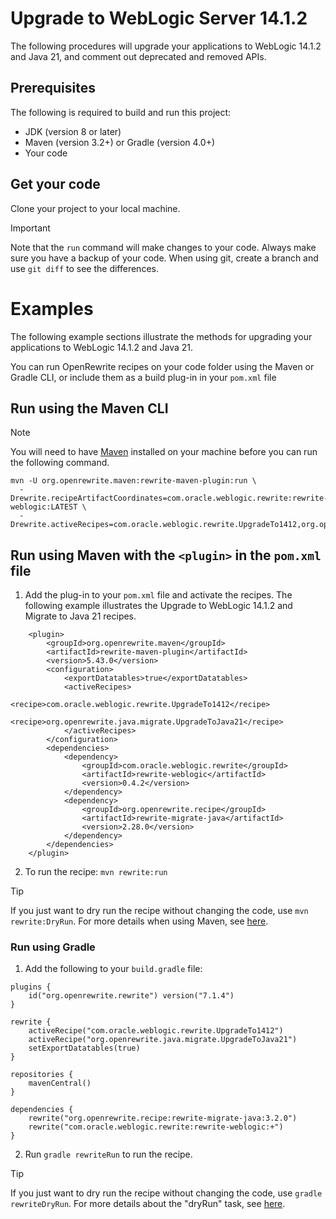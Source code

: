 # Upgrade to WebLogic Server 14.1.2

The following procedures will upgrade your applications to WebLogic 14.1.2 and Java 21, and comment out deprecated and removed APIs.

## Prerequisites

The following is required to build and run this project:

- JDK (version 8 or later)
- Maven (version 3.2+) or Gradle (version 4.0+)
- Your code

## Get your code

Clone your project to your local machine.

> [!IMPORTANT]
> Note that the `run` command will make changes to your code. Always make sure you have a backup of your code. When using git, create a branch and use `git diff` to see the differences.

# Examples

The following example sections illustrate the methods for upgrading your applications to WebLogic 14.1.2 and Java 21.

You can run OpenRewrite recipes on your code folder using the Maven or Gradle CLI, or include them as a build plug-in in your `pom.xml` file

## Run using the Maven CLI

> [!NOTE]
> You will need to have [Maven](https://maven.apache.org/download.cgi) installed on your machine before you can run the following command.

```
mvn -U org.openrewrite.maven:rewrite-maven-plugin:run \
  -Drewrite.recipeArtifactCoordinates=com.oracle.weblogic.rewrite:rewrite-weblogic:LATEST \
  -Drewrite.activeRecipes=com.oracle.weblogic.rewrite.UpgradeTo1412,org.openrewrite.java.migrate.UpgradeToJava21
```

## Run using Maven with the `<plugin>` in the `pom.xml` file

1. Add the plug-in to your `pom.xml` file and activate the recipes. The following example illustrates the Upgrade to WebLogic 14.1.2 and Migrate to Java 21 recipes.

```
    <plugin>
        <groupId>org.openrewrite.maven</groupId>
        <artifactId>rewrite-maven-plugin</artifactId>
        <version>5.43.0</version>
        <configuration>
            <exportDatatables>true</exportDatatables>
            <activeRecipes>
                <recipe>com.oracle.weblogic.rewrite.UpgradeTo1412</recipe>
                <recipe>org.openrewrite.java.migrate.UpgradeToJava21</recipe>
            </activeRecipes>
        </configuration>
        <dependencies>
            <dependency>
                <groupId>com.oracle.weblogic.rewrite</groupId>
                <artifactId>rewrite-weblogic</artifactId>
                <version>0.4.2</version>
            </dependency>
            <dependency>
                <groupId>org.openrewrite.recipe</groupId>
                <artifactId>rewrite-migrate-java</artifactId>
                <version>2.28.0</version>
            </dependency>
        </dependencies>
    </plugin>
```

2. To run the recipe: `mvn rewrite:run`

> [!TIP]  
> If you just want to dry run the recipe without changing the code, use `mvn rewrite:DryRun`. For more details when using Maven, see [here](https://docs.openrewrite.org/reference/rewrite-maven-plugin).

### Run using Gradle

1. Add the following to your `build.gradle` file:

```
plugins {
    id("org.openrewrite.rewrite") version("7.1.4")
}

rewrite {
    activeRecipe("com.oracle.weblogic.rewrite.UpgradeTo1412")
    activeRecipe("org.openrewrite.java.migrate.UpgradeToJava21")
    setExportDatatables(true)
}

repositories {
    mavenCentral()
}

dependencies {
    rewrite("org.openrewrite.recipe:rewrite-migrate-java:3.2.0")
    rewrite("com.oracle.weblogic.rewrite:rewrite-weblogic:+")
}
```
2. Run `gradle rewriteRun` to run the recipe.

> [!TIP]  
> If you just want to dry run the recipe without changing the code, use `gradle rewriteDryRun`. For more details about the "dryRun" task, see [here](https://docs.openrewrite.org/reference/gradle-plugin-configuration#the-dryrun-task).
